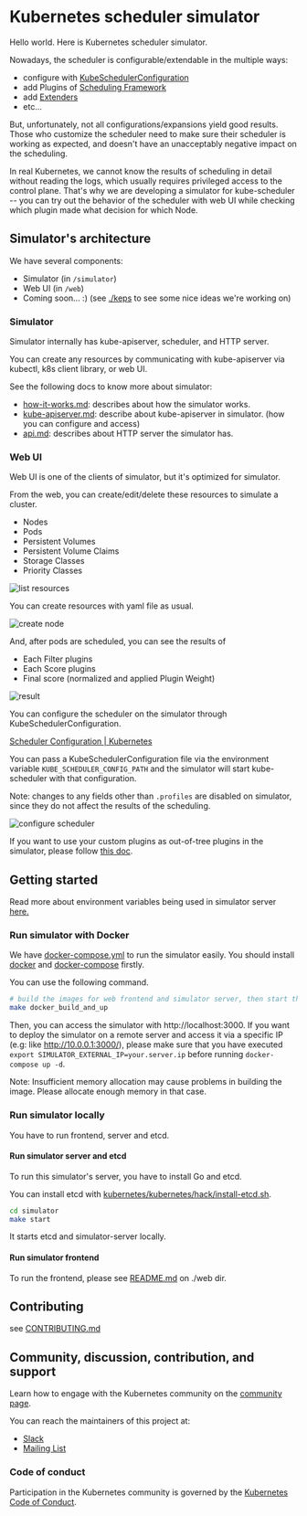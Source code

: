 # Kubernetes scheduler simulator

Hello world. Here is Kubernetes scheduler simulator.

Nowadays, the scheduler is configurable/extendable in the multiple ways:
- configure with [KubeSchedulerConfiguration](https://kubernetes.io/docs/reference/scheduling/config/)
- add Plugins of [Scheduling Framework](https://kubernetes.io/docs/concepts/scheduling-eviction/scheduling-framework/)
- add [Extenders](https://github.com/kubernetes/enhancements/tree/5320deb4834c05ad9fb491dcd361f952727ece3e/keps/sig-scheduling/1819-scheduler-extender)
- etc...

But, unfortunately, not all configurations/expansions yield good results.
Those who customize the scheduler need to make sure their scheduler is working as expected, and doesn't have an unacceptably negative impact on the scheduling.

In real Kubernetes, we cannot know the results of scheduling in detail without reading the logs, which usually requires privileged access to the control plane.
That's why we are developing a simulator for kube-scheduler -- you can try out the behavior of the scheduler with web UI while checking which plugin made what decision for which Node.

## Simulator's architecture

We have several components:
- Simulator (in `/simulator`)
- Web UI (in `/web`)
- Coming soon... :)  (see [./keps](./keps) to see some nice ideas we're working on)

### Simulator

Simulator internally has kube-apiserver, scheduler, and HTTP server.

You can create any resources by communicating with kube-apiserver via kubectl, k8s client library, or web UI.

See the following docs to know more about simulator:
- [how-it-works.md](simulator/docs/how-it-works.md): describes about how the simulator works.
- [kube-apiserver.md](simulator/docs/kube-apiserver.md): describe about kube-apiserver in simulator. (how you can configure and access)
- [api.md](simulator/docs/api.md): describes about HTTP server the simulator has.

### Web UI

Web UI is one of the clients of simulator, but it's optimized for simulator.

From the web, you can create/edit/delete these resources to simulate a cluster.

- Nodes
- Pods
- Persistent Volumes
- Persistent Volume Claims
- Storage Classes
- Priority Classes

![list resources](simulator/docs/images/resources.png)

You can create resources with yaml file as usual.

![create node](simulator/docs/images/create-node.png)

And, after pods are scheduled, you can see the results of

- Each Filter plugins
- Each Score plugins
- Final score (normalized and applied Plugin Weight)

![result](simulator/docs/images/result.jpg)

You can configure the scheduler on the simulator through KubeSchedulerConfiguration.

[Scheduler Configuration | Kubernetes](https://kubernetes.io/docs/reference/scheduling/config/)

You can pass a KubeSchedulerConfiguration file via the environment variable `KUBE_SCHEDULER_CONFIG_PATH` and the simulator will start kube-scheduler with that configuration.

Note: changes to any fields other than `.profiles` are disabled on simulator, since they do not affect the results of the scheduling.

![configure scheduler](simulator/docs/images/schedulerconfiguration.png)

If you want to use your custom plugins as out-of-tree plugins in the simulator, please follow [this doc](simulator/docs/how-to-use-custom-plugins/README.md).

## Getting started

Read more about environment variables being used in simulator server
[here.](./simulator/docs/environment-variables.md)

### Run simulator with Docker

We have [docker-compose.yml](docker-compose.yml) to run the simulator easily. You should install [docker](https://docs.docker.com/engine/install/) and [docker-compose](https://docker-docs.netlify.app/compose/install/) firstly.

You can use the following command.

```bash
# build the images for web frontend and simulator server, then start the containers.
make docker_build_and_up
```

Then, you can access the simulator with http://localhost:3000. If you want to deploy the simulator on a remote server and access it via a specific IP (e.g: like http://10.0.0.1:3000/), please make sure that you have executed `export SIMULATOR_EXTERNAL_IP=your.server.ip` before running `docker-compose up -d`.

Note: Insufficient memory allocation may cause problems in building the image.
Please allocate enough memory in that case.

### Run simulator locally

You have to run frontend, server and etcd.

#### Run simulator server and etcd

To run this simulator's server, you have to install Go and etcd.

You can install etcd with [kubernetes/kubernetes/hack/install-etcd.sh](https://github.com/kubernetes/kubernetes/blob/master/hack/install-etcd.sh).

```bash
cd simulator
make start
```

It starts etcd and simulator-server locally.

#### Run simulator frontend

To run the frontend, please see [README.md](web/README.md) on ./web dir.

## Contributing

see [CONTRIBUTING.md](CONTRIBUTING.md)

## Community, discussion, contribution, and support

Learn how to engage with the Kubernetes community on the [community page](http://kubernetes.io/community/).

You can reach the maintainers of this project at:

- [Slack](http://slack.k8s.io/)
- [Mailing List](https://groups.google.com/forum/#!forum/kubernetes-dev)

### Code of conduct

Participation in the Kubernetes community is governed by the [Kubernetes Code of Conduct](code-of-conduct.md).

[owners]: https://git.k8s.io/community/contributors/guide/owners.md
[creative commons 4.0]: https://git.k8s.io/website/LICENSE
